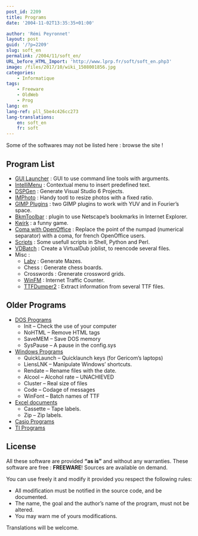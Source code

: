 ```yaml
---
post_id: 2209
title: Programs
date: '2004-11-02T13:35:35+01:00'

author: 'Rémi Peyronnet'
layout: post
guid: '/?p=2209'
slug: soft_en
permalink: /2004/11/soft_en/
URL_before_HTML_Import: 'http://www.lprp.fr/soft/soft_en.php3'
image: /files/2017/10/wiki_1508001856.jpg
categories:
    - Informatique
tags:
    - Freeware
    - OldWeb
    - Prog
lang: en
lang-ref: pll_5be4c426cc273
lang-translations:
    en: soft_en
    fr: soft
---
```


Some of the softwares may not be listed here : browse the site !

## Program List

- [GUI Launcher](/2004/01/launcher_en/) : GUI to use command line tools with arguments.
- [IntelliMenu](/2003/10/im/) : Contextual menu to insert predefined text.
- [DSPGen](/2003/02/dsp_en/) : Generate Visual Studio 6 Projects.
- [IMPhoto](/2004/11/imphoto_en/) : Handy tootl to resize photos with a fixed ratio.
- [GIMP Plugins](/gimp_plugin_en/) : two GIMP plugins to work with YUV and in Fourier’s space.
- [BkmToolbar](/2003/03/bkmtoolbar_en/) : plugin to use Netscape’s bookmarks in Internet Explorer.
- [Kwirk](/2004/11/kwirk_en/) : a funny game.
- [Coma with OpenOffice](/2004/06/ooovirg_en/) : Replace the point of the numpad (numerical separator) with a coma, for french OpenOffice users.
- [Scripts](/2001/01/scripts_en/) : Some usefull scripts in Shell, Python and Perl.
- [VDBatch](/2003/08/vdbatch_en/) : Create a VirtualDub joblist, to reencode several files.
- Misc : 
    - [Laby](/2001/11/laby/) : Generate Mazes.
    - Chess : Generate chess boards.
    - Crosswords : Grenerate crossword grids.
    - [WinFM](/2001/09/winfm/) : Internet Traffic Counter.
    - [TTFDumper2](/1999/11/ttfdumper2/) : Extract information from several TTF files.

## Older Programs

- [DOS Programs](/1999/11/softdos_en/)
    - Init – Check the use of your computer
    - NoHTML – Remove HTML tags
    - SaveMEM – Save DOS memory
    - SysPause – A pause in the config.sys
- [Windows Programs](/2004/11/softwin_en/)
    - QuickLaunch – Quicklaunch keys (for Gericom’s laptops)
    - LiensLNK – Manipulate Windows’ shortcuts.
    - Rendate – Rename files with the date.
    - Alcool – Alcohol rate – UNACHIEVED
    - Cluster – Real size of files
    - Code – Codage of messages
    - WinFont – Batch names of TTF
- [Excel documents](/2000/11/softxl_en/)
    - Cassette – Tape labels.
    - Zip – Zip labels.
- [Casio Programs](/2000/10/casio/)
- [TI Programs](/2001/12/ti/)

## License

All these software are provided **“as is”** and without any warranties. These software are free : **FREEWARE**! Sources are available on demand.

You can use freely it and modify it provided you respect the following rules:

- All modification must be notified in the source code, and be documented.
- The name, the goal and the author’s name of the program, must not be altered.
- You may warn me of yours modifications.

Translations will be welcome.